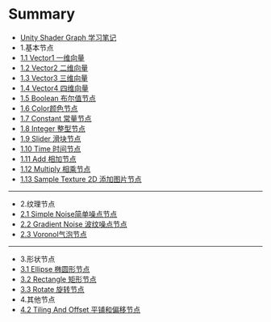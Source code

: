 # Summary

* [Unity Shader Graph 学习笔记](README.md)
* 1.基本节点
* [1.1 Vector1 一维向量](note/chap1/page1.md)
* [1.2 Vector2 二维向量](note/chap1/page2.md)
* [1.3 Vector3 三维向量](note/chap1/page3.md)
* [1.4 Vector4 四维向量](note/chap1/page4.md)
* [1.5 Boolean 布尔值节点](note/chap1/page5.md)
* [1.6 Color颜色节点](note/chap1/page6.md)
* [1.7 Constant 常量节点](note/chap1/page7.md)
* [1.8 Integer 整型节点](note/chap1/page8.md)
* [1.9 Slider 滑块节点](note/chap1/page9.md)
* [1.10 Time 时间节点](note/chap1/page10.md)
* [1.11 Add 相加节点](note/chap1/page11.md)
* [1.12 Multiply 相乘节点](note/chap1/page12.md)
* [1.13 Sample Texture 2D 添加图片节点](note/chap1/page13.md)

-----
* 2.纹理节点
* [2.1 Simple Noise简单噪点节点](note/chap2/page1.md)
* [2.2 Gradient Noise 波纹噪点节点](note/chap2/page2.md)
* [2.3 Voronol气泡节点](note/chap2/page3.md)

-----
* 3.形状节点
* [3.1 Ellipse 椭圆形节点](note/chap3/page1.md)
* [3.2 Rectangle 矩形节点](note/chap3/page2.md)
* [3.3 Rotate 旋转节点](note/chap3/page3.md)
* 4.其他节点
* [4.2 Tiling And Offset 平铺和偏移节点](note/chap4/paqe1.md)

